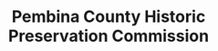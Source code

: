 ---
layout: repo
title: "Pembina County Historic Preservation Commission"
id: 6372
permalink: repos/6372/
---